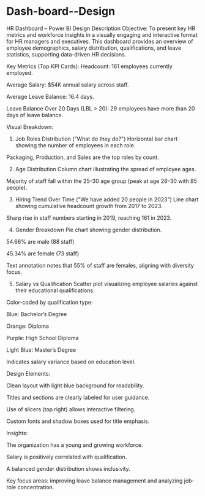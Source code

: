 # Dash-board--Design
HR Dashboard – Power BI Design Description Objective: To present key HR metrics and workforce insights in a visually engaging and interactive format for HR managers and executives. This dashboard provides an overview of employee demographics, salary distribution, qualifications, and leave statistics, supporting data-driven HR decisions.

Key Metrics (Top KPI Cards):
Headcount: 161 employees currently employed.

Average Salary: $54K annual salary across staff.

Average Leave Balance: 16.4 days.

Leave Balance Over 20 Days (LBL > 20): 29 employees have more than 20 days of leave balance.

Visual Breakdown:
1. Job Roles Distribution ("What do they do?")
Horizontal bar chart showing the number of employees in each role.

Packaging, Production, and Sales are the top roles by count.

2. Age Distribution
Column chart illustrating the spread of employee ages.

Majority of staff fall within the 25–30 age group (peak at age 28–30 with 85 people).

3. Hiring Trend Over Time ("We have added 20 people in 2023")
Line chart showing cumulative headcount growth from 2017 to 2023.

Sharp rise in staff numbers starting in 2019, reaching 161 in 2023.

4. Gender Breakdown
 Pie chart showing gender distribution.

 54.66% are male (88 staff)

 45.34% are female (73 staff)

Text annotation notes that 55% of staff are females, aligning with diversity focus.

 5. Salary vs Qualification
 Scatter plot visualizing employee salaries against their educational qualifications.

Color-coded by qualification type:

Blue: Bachelor’s Degree

Orange: Diploma

Purple: High School Diploma

Light Blue: Master’s Degree

Indicates salary variance based on education level.

Design Elements:

Clean layout with light blue background for readability.

Titles and sections are clearly labeled for user guidance.

Use of slicers (top right) allows interactive filtering.

Custom fonts and shadow boxes used for title emphasis.

Insights:

The organization has a young and growing workforce.

Salary is positively correlated with qualification.

A balanced gender distribution shows inclusivity.

Key focus areas: improving leave balance management and analyzing job-role concentration.
